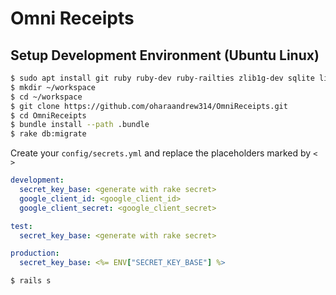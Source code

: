 # Omni Receipts

## Setup Development Environment (Ubuntu Linux)

```bash
$ sudo apt install git ruby ruby-dev ruby-railties zlib1g-dev sqlite libsqlite3-dev nodejs
$ mkdir ~/workspace
$ cd ~/workspace
$ git clone https://github.com/oharaandrew314/OmniReceipts.git
$ cd OmniReceipts
$ bundle install --path .bundle
$ rake db:migrate
```

    
Create your `config/secrets.yml` and replace the placeholders marked by `< >`

```yml
development:
  secret_key_base: <generate with rake secret>
  google_client_id: <google_client_id>
  google_client_secret: <google_client_secret>

test:
  secret_key_base: <generate with rake secret>

production:
  secret_key_base: <%= ENV["SECRET_KEY_BASE"] %>
```

```bash
$ rails s
```
